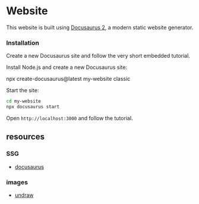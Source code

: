 # Website

This website is built using [Docusaurus 2](https://docusaurus.io/), a modern static website generator.

### Installation

Create a new Docusaurus site and follow the very short embedded tutorial.

Install Node.js and create a new Docusaurus site:

npx create-docusaurus@latest my-website classic

Start the site:
```bash
cd my-website
npx docusaurus start
```
Open `http://localhost:3000` and follow the tutorial.

## resources
### SSG
- [docusaurus](https://docusaurus.io/)

### images
- [undraw](https://undraw.co/)